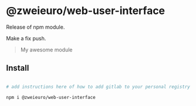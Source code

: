 # @zweieuro/web-user-interface

Release of npm module.

Make a fix push.

> My awesome module

## Install

```bash

# add instructions here of how to add gitlab to your personal registry

npm i @zweieuro/web-user-interface
```
